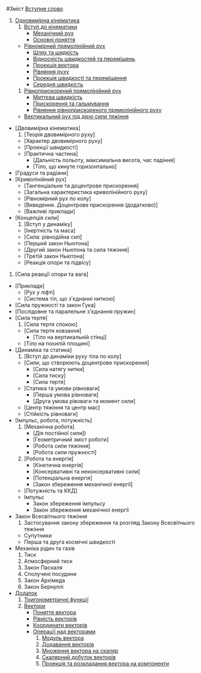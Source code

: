 #Зміст
[Вступне слово](book/vstupne_slovo.md)
1. [Одновимірна кінематика](book/chapter_1/1vstup.md)
   1. [Вступ до кінематики](book/chapter_1/1vstup.md)
       * [Механічний рух](book/chapter_1/2mehanichnii_ruh.md)
       * [Основні поняття](book/chapter_1/3osnovni_ponyattya.md)
   * [Рівномірний прямолінійний рух](book/chapter_1/4shlyah_ta_shv.md)
       * [Шлях та шидкість](book/chapter_1/4shlyah_ta_shv.md) 
       * [Вiдноснiсть швидкостей та перемiщень](book/chapter_1/5vidnosnist.md)
       * [Проекцiя вектора](book/chapter_1/6proektsiya_vektora.md)
       * [Рiвняння руху](book/chapter_1/7rivnyannya_ruhu.md) 
       * [Проекцiя швидкостi та перемiщення](book/chapter_1/8proektsiya.md)
       * [Середня швидкiсть](book/chapter_1/9serednya_shvidkist.md)
   1. [Рiвноприскорений прямолiнiйний рух](book/chapter_2/1rivnopriskorenii_ruh.md)
       * [Миттєва швидкiсть](book/chapter_2/2miteva_shvidkist.md)
       * [Прискорення та гальмування](book/chapter_2/3priskorennya.md)
       * [Рiвняння рiвноприскореного прямолiнiйного руху](book/chapter_2/4rivnyannya.md)
   * [Вертикальний рух пiд дiєю сили тяжiння](book/chapter_2/5vertikalnii.md)
* [Двовимірна кінематика]
  1. [Теорія двовимірного руху]
    * [Характер двовимірного руху]
    * [Проекції швидкості]
  * [Практична частина]
    * [Дальність польоту, максимальна висота, час падіння]
    * [Тіло, що кинуте горизонтально]
 * [Градуси та радіани]
 * [Криволінійний рух]
   * [Тангенціальне та доцентрове прискорення]
   * [Загальна характеристика криволінійного руху]
   * [Рівномірний рух по колу]
   * [Виведення. Доцентрове прискорення (додатково)]
   * [Важливі приклади]
* [Концепція сили] 
  1. [Вступ у динаміку]
  * [Інертність та маса]
  * [Сила: рівнодійна сил]
  * [Перший закон Ньютона]
  * [Другий закон Ньютона та сила тяжіння]
  * [Третій закон Ньютона]
  * [Реакція опори та підвісу]
 1. [Сила реакції опори та вага]
 * [Приклади]
    * [Рух у ліфті]
    * [Система тіл, що з'єднанні ниткою]
 * [Сила пружності та закон Гука]
  * [Послідовне та паралельне з'єднання пружин]
* [Сила тертя]
    1. [Сила тертя спокою]
    * [Сила тертя ковзання]
        * [Тiло на вертикальнiй стiнцi]
    * [Тiло на похилiй площинi]
* [Динамiка та статика]
    1. [Вступ до динамiки руху тiла по колу]
    * [Сили, що створюють доцентрове прискорення]
        * [Сила натягу нитки]
        * [Сила тиску]
        * [Сила тертя]
    * [Статика та умови рiвноваги]
        * [Перша умова рiвноваги]
        * [Друга умова рiвоваги та момент сили]
    * [Центр тяжiння та центр мас]
    * [Стiйкiсть рiвноваги]
* [Iмпульс, робота, потужнiсть]
    1. [Механiчна робота]
        * [Дiя постiйної сили])
        * [Геометричний змiст роботи]
        * [Робота сили тяжiння]
        * [Робота сили пружностi]
    2. [Робота та енергiя]
        * [Кiнетична енергiя]
        * [Консервативнi та неконсервативнi сили]
        * [Потенцiальна енергiя]
        * [Закон збереження механiчної енергiї]
    * [Потужнiсть та ККД]
    * Iмпульс
         * Закон збереження iмпульсу
         * Закон збереження механiчної енергiї
* Закон Всесвітнього тяжіння
    1. Застосування закону збереження та розгляд Закону Всесвiтнього тяжiння
    * Супутники
    * Перша та друга космiчнi швидкостi
* Механіка рідин та газів
    1. Тиск
    2. Атмосферний тиск
    3. Закон Паскаля
    4. Сполученi посудини
    5. Закон Архiмеда
    6. Закон Бернуллi
* [Додаток](book/Add/trigonometry/trigonometry.md)
    1. [Тригонометричні функції](book/Add/trigonometry/trigonometry.md)
    2. [Вектори](book/Add/vector/vector1.md)
        * [Поняття вектора](book/Add/vector/vector1.md)
        * [Рівність векторів](book/Add/vector/vector2.md)
        * [Координати векторів](book/Add/vector/vector3.md)
        * [Операції над векторами](book/Add/vector/vector4.md)
            1. [Модуль вектора](book/Add/vector/vector4.md)
            2. [Додавання векторів](book/Add/vector/vector4.md)
            3. [Множення вектора на скаляр](book/Add/vector/vector4.md)
            4. [Скалярний добуток векторів](book/Add/vector/vector4.md)
            5. [Проекція та розкладання вектора на компоненти](book/Add/vector/vector4.md)
        